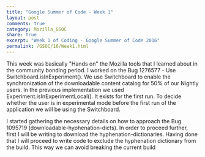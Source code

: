 ```yaml
---
title: "Google Summer of Code - Week 1"
layout: post
comments: true
category: Mozilla_GSOC
share: true
excerpt: "Week 1 of Coding - Google Summer of Code 2016"
permalink: /GSOC/16/Week1.html
---
```


This week was basically "Hands on" the Mozilla tools that I learned about in the community bonding period.
I worked on the Bug 1276577 - Use Switchboard.isInExperiment(). 
We use Switchboard to enable the synchronization of the downloadable content catalog for 50% of our Nightly users.
In the previous implementation we used Experiment.isInExperimentLocal(). It exists for the first run. To decide 
whether the user is in experimental mode before the first run of the application we will be using the Switchboard.


I started gathering the necessary details on how to approach the Bug 1095719 (downloadable-hyphenation-dicts).
In order to proceed further, first I will be writing to download the hyphenation-dictionaries. Having done that I will proceed to write code to exclude the hyphenation dictionary from the build. This way we can avoid breaking the current build

